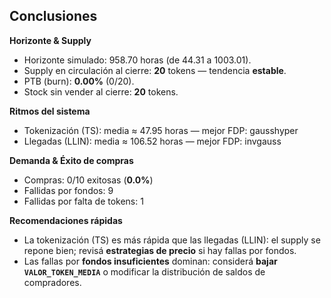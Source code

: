 ## Conclusiones

**Horizonte & Supply**
- Horizonte simulado: 958.70 horas (de 44.31 a 1003.01).
- Supply en circulación al cierre: **20** tokens — tendencia **estable**.
- PTB (burn): **0.00%** (0/20).
- Stock sin vender al cierre: **20** tokens.

**Ritmos del sistema**
- Tokenización (TS): media ≈ 47.95 horas — mejor FDP: gausshyper
- Llegadas (LLIN): media ≈ 106.52 horas — mejor FDP: invgauss

**Demanda & Éxito de compras**
- Compras: 0/10 exitosas (**0.0%**)
- Fallidas por fondos: 9
- Fallidas por falta de tokens: 1

**Recomendaciones rápidas**
- La tokenización (TS) es más rápida que las llegadas (LLIN): el supply se repone bien; revisá **estrategias de precio** si hay fallas por fondos.
- Las fallas por **fondos insuficientes** dominan: considerá **bajar `VALOR_TOKEN_MEDIA`** o modificar la distribución de saldos de compradores.
